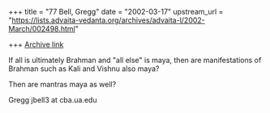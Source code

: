 +++
title = "77 Bell, Gregg"
date = "2002-03-17"
upstream_url = "https://lists.advaita-vedanta.org/archives/advaita-l/2002-March/002498.html"

+++
[Archive link](https://lists.advaita-vedanta.org/archives/advaita-l/2002-March/002498.html)

If all is ultimately Brahman and "all else" is maya,  then are
manifestations of Brahman such as Kali and Vishnu also maya?

Then are mantras maya as well?

Gregg
jbell3 at cba.ua.edu

